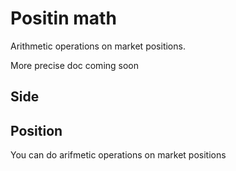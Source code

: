 # Positin math
Arithmetic operations on market positions.

More precise doc coming soon

## Side

## Position
You can do arifmetic operations on market positions
